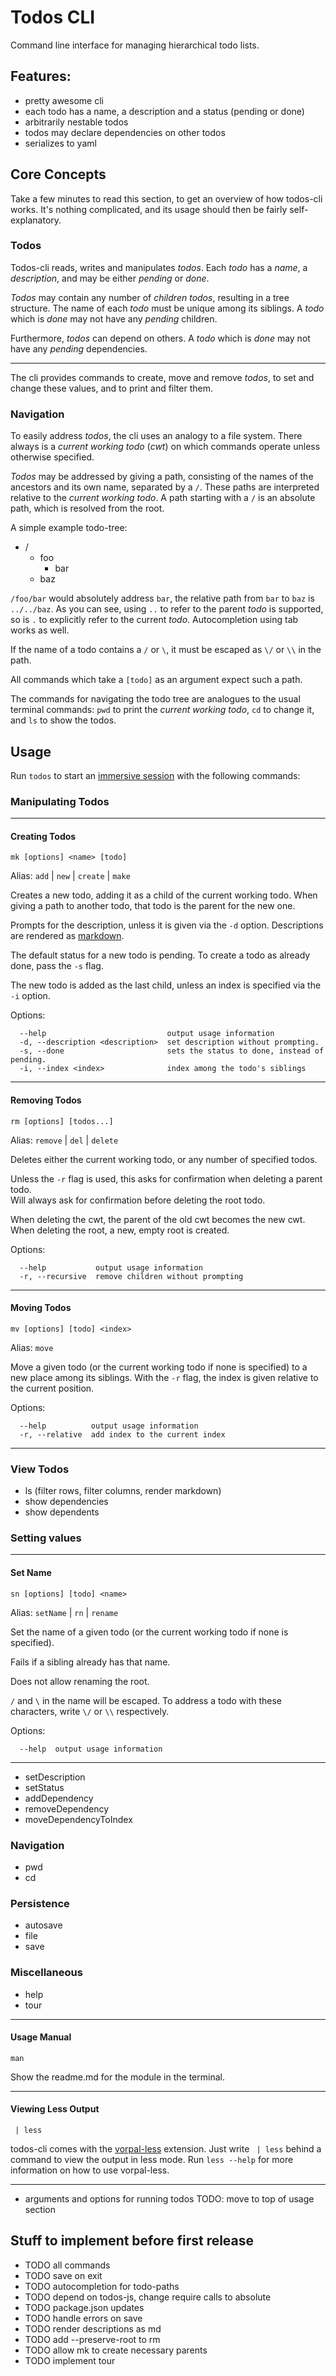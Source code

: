 # Todos CLI #

Command line interface for managing hierarchical todo lists.

## Features: ##
- pretty awesome cli
- each todo has a name, a description and a status (pending or done)
- arbitrarily nestable todos
- todos may declare dependencies on other todos
- serializes to yaml

## Core Concepts ##

Take a few minutes to read this section, to get an overview of how todos-cli works.
It's nothing complicated, and its usage should then be fairly self-explanatory.

### Todos ###

Todos-cli reads, writes and manipulates *todos*.
Each *todo* has a *name*, a *description*, and may be either *pending* or *done*.

*Todos* may contain any number of *children* *todos*, resulting in a tree structure.
The name of each *todo* must be unique among its siblings.
A *todo* which is *done* may not have any *pending* children.

Furthermore, *todos* can depend on others.
A *todo* which is *done* may not have any *pending* dependencies.

- - -

The cli provides commands to create, move and remove *todos*,
to set and change these values, and to print and filter them.

### Navigation ###

To easily address *todos*, the cli uses an analogy to a file system.
There always is a *current working todo* (*cwt*) on which commands operate unless otherwise specified.

*Todos* may be addressed by giving a path, consisting of the names of the ancestors and its own name, separated by a `/`.
These paths are interpreted relative to the *current working todo*.
A path starting with a `/` is an absolute path, which is resolved from the root.

A simple example todo-tree:

- /
  - foo
    - bar
  - baz

`/foo/bar` would absolutely address `bar`, the relative path from `bar` to `baz` is `../../baz`.
As you can see, using `..` to refer to the parent *todo* is supported, so is `.` to explicitly refer to the current *todo*.
Autocompletion using tab works as well.

If the name of a todo contains a `/` or `\`, it must be escaped as `\/` or `\\` in the path.

All commands which take a `[todo]` as an argument expect such a path.

The commands for navigating the todo tree are analogues to the usual terminal commands:
`pwd` to print the *current working todo*, `cd` to change it, and `ls` to show the todos.

## Usage ##

Run `todos` to start an [immersive session](https://github.com/dthree/vorpal#what-is-an-immersive-cli-app) with the following commands:

### Manipulating Todos ###

- - -

#### Creating Todos ####

`mk [options] <name> [todo]`

Alias: `add` | `new` | `create` | `make`

Creates a new todo, adding it as a child of the current working todo.
When giving a path to another todo, that todo is the parent for the new one.

Prompts for the description, unless it is given via the `-d` option.
Descriptions are rendered as [markdown](https://daringfireball.net/projects/markdown/).

The default status for a new todo is pending.
To create a todo as already done, pass the `-s` flag.

The new todo is added as the last child, unless an index is specified via the `-i` option.

Options:
```
  --help                           output usage information
  -d, --description <description>  set description without prompting.
  -s, --done                       sets the status to done, instead of pending.
  -i, --index <index>              index among the todo's siblings
```
- - -

#### Removing Todos ####

`rm [options] [todos...]`

Alias: `remove` | `del` | `delete`

Deletes either the current working todo, or any number of specified todos.

Unless the `-r` flag is used, this asks for confirmation when deleting a parent todo.  
Will always ask for confirmation before deleting the root todo.

When deleting the cwt, the parent of the old cwt becomes the new cwt.  
When deleting the root, a new, empty root is created.

Options:
```
  --help           output usage information
  -r, --recursive  remove children without prompting
```
- - -

#### Moving Todos ####

`mv [options] [todo] <index>`

Alias: `move`

Move a given todo (or the current working todo if none is specified) to a new place among its siblings.
With the `-r` flag, the index is given relative to the current position.

Options:
```
  --help          output usage information
  -r, --relative  add index to the current index
```
- - -
### View Todos ###
- ls (filter rows, filter columns, render markdown)
- show dependencies
- show dependents

### Setting values ###

- - -

#### Set Name ####

`sn [options] [todo] <name>`

Alias: `setName` | `rn` | `rename`

Set the name of a given todo (or the current working todo if none is specified).

Fails if a sibling already has that name.

Does not allow renaming the root.

`/` and `\` in the name will be escaped.
To address a todo with these characters, write `\/` or `\\` respectively.

Options:
```
  --help  output usage information
```
- - -
- setDescription
- setStatus
- addDependency
- removeDependency
- moveDependencyToIndex

### Navigation ###

- pwd
- cd

### Persistence ###
- autosave
- file
- save

### Miscellaneous ###
- help
- tour

- - -

#### Usage Manual ####

`man`

Show the readme.md for the module in the terminal.

- - -

#### Viewing Less Output ####

` | less`

todos-cli comes with the [vorpal-less](https://github.com/vorpaljs/vorpal-less) extension.
Just write ` | less` behind a command to view the output in less mode.
Run `less --help` for more information on how to use vorpal-less.

- - -

- arguments and options for running todos TODO: move to top of usage section

## Stuff to implement before first release ##

- TODO all commands
- TODO save on exit
- TODO autocompletion for todo-paths
- TODO depend on todos-js, change require calls to absolute
- TODO package.json updates
- TODO handle errors on save
- TODO render descriptions as md
- TODO add --preserve-root to rm
- TODO allow mk to create necessary parents
- TODO implement tour
